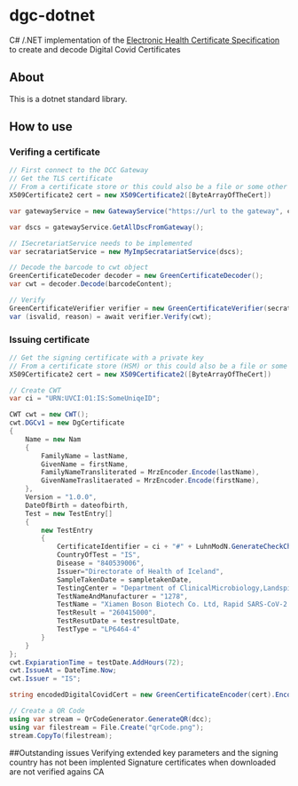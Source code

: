 # dgc-dotnet
C# /.NET implementation of the [Electronic Health Certificate Specification](https://github.com/ehn-digital-green-development/ehn-dgc-schema) to create and decode Digital Covid Certificates

## About
This is a dotnet standard library.

## How to use
### Verifing a certificate
```c#
// First connect to the DCC Gateway
// Get the TLS certificate 
// From a certificate store or this could also be a file or some other methods
X509Certificate2 cert = new X509Certificate2([ByteArrayOfTheCert])

var gatewayService = new GatewayService("https://url to the gateway", cert);

var dscs = gatewayService.GetAllDscFromGateway();

// ISecretariatService needs to be implemented
var secratariatService = new MyImpSecratariatService(dscs);

// Decode the barcode to cwt object
GreenCertificateDecoder decoder = new GreenCertificateDecoder();
var cwt = decoder.Decode(barcodeContent);

// Verify
GreenCertificateVerifier verifier = new GreenCertificateVerifier(secratariatService);
var (isvalid, reason) = await verifier.Verify(cwt);
```

### Issuing certificate

```c#
// Get the signing certificate with a private key
// From a certificate store (HSM) or this could also be a file or some other methods
X509Certificate2 cert = new X509Certificate2([ByteArrayOfTheCert])

// Create CWT
var ci = "URN:UVCI:01:IS:SomeUniqeID";

CWT cwt = new CWT();
cwt.DGCv1 = new DgCertificate
{
    Name = new Nam
    {
        FamilyName = lastName,
        GivenName = firstName,
        FamilyNameTransliterated = MrzEncoder.Encode(lastName),
        GivenNameTraslitaerated = MrzEncoder.Encode(firstName),
    },
    Version = "1.0.0",
    DateOfBirth = dateofbirth,
    Test = new TestEntry[]
    {
        new TestEntry
        {
            CertificateIdentifier = ci + "#" + LuhnModN.GenerateCheckCharacter(ci),
            CountryOfTest = "IS",
            Disease = "840539006",
            Issuer="Directorate of Health of Iceland",
            SampleTakenDate = sampletakenDate,
            TestingCenter = "Department of ClinicalMicrobiology,Landspitali",
            TestNameAndManufacturer = "1278",
            TestName = "Xiamen Boson Biotech Co. Ltd, Rapid SARS-CoV-2 Antigen Test Card",
            TestResult = "260415000",
            TestResutDate = testresultDate,
            TestType = "LP6464-4"
        }
    }
};
cwt.ExpiarationTime = testDate.AddHours(72);
cwt.IssueAt = DateTime.Now;
cwt.Issuer = "IS";

string encodedDigitalCovidCert = new GreenCertificateEncoder(cert).Encode(cwt);

// Create a QR Code
using var stream = QrCodeGenerator.GenerateQR(dcc);
using var filestream = File.Create("qrCode.png");
stream.CopyTo(filestream);
```

##Outstanding issues
Verifying extended key parameters and the signing country has not been implented
Signature certificates when downloaded are not verified agains CA

